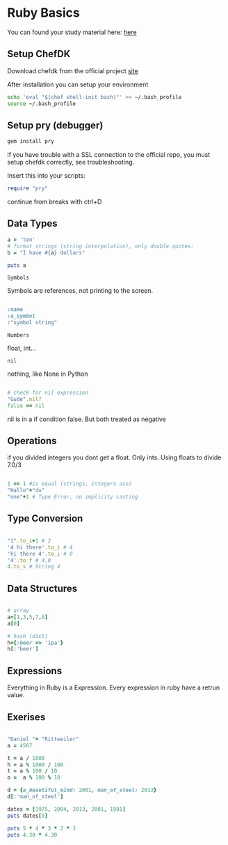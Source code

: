 # Ruby Basics

You can found your study material here: [here](https://launchschool.com/books/ruby/read/basics)

## Setup ChefDK

Download chefdk from the official project [site](https://docs.chef.io/chefdk_setup.html)

After installation you can setup your environment

```bash
echo 'eval "$(chef shell-init bash)"' >> ~/.bash_profile
source ~/.bash_profile
```

## Setup pry (debugger)

```bash
gem install pry
```

if you have trouble with a SSL connection to the official repo, you must setup chefdk correctly, see troubleshooting.

Insert this into your scripts:

```ruby
require "pry"
```

continue from breaks with ctrl+D

## Data Types

```ruby
a = 'ten'
# format strings (string interpolation), only double quotes:
b = "I have #{a} dollars"

puts a
```

```Symbols```

Symbols are references, not printing to the screen.

```ruby

:name
:a_symbol
:"symbol string"

```

```Numbers```

float, int...

```nil```

nothing, like None in Python

```ruby

# check for nil expression
"Gude".nil?
false == nil

```

nil is in a if condition false. But both treated as negative

## Operations

if you divided integers you dont get a float. Only ints. Using floats to divide 7.0/3

```ruby

1 == 1 #is equal (strings, integers aso)
"Hallo"+"du"
"one"+1 # Type Error, no implicity casting

```

## Type Conversion

```ruby

"1".to_i+1 # 2
'4 hi there'.to_i # 4
'hi there 4'.to_i # 0
'4'.to_f # 4.0
4.to_s # String 4

```

## Data Structures

```ruby

# array
a=[1,3,5,7,8]
a[0]

# hash (dict)
h={:beer => 'ipa'}
h[:'beer']

```

## Expressions

Everything in Ruby is a Expression. Every expression in ruby have a retrun value.

## Exerises

```ruby

"Daniel "+ "Rittweiler"
a = 4567

t = a / 1000
h = a % 1000 / 100
t = a % 100 / 10
o =  a % 100 % 10

d = {a_beautiful_mind: 2001, man_of_steel: 2013}
d[:'man_of_steel']

dates = [1975, 2004, 2013, 2001, 1981]
puts dates[0]

puts 5 * 4 * 3 * 2 * 1
puts 4.30 * 4.30

```